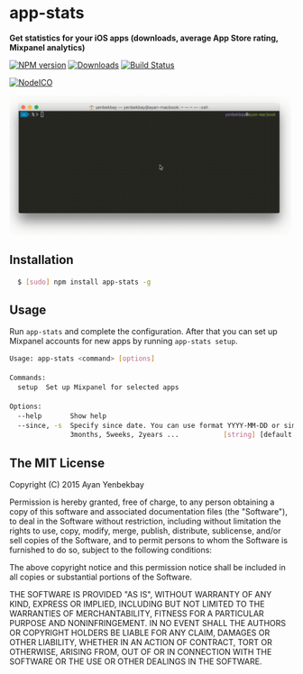 # app-stats
**Get statistics for your iOS apps (downloads, average App Store rating, Mixpanel analytics)**

[![NPM version][npm-image]][npm-url] [![Downloads][downloads-image]][npm-url] [![Build Status][travis-image]][travis-url]

[![NodeICO][nodeico-image]][nodeico-url]

<img width="500" alt="app-stats demo" src="demo.gif"/>

## Installation

```bash
  $ [sudo] npm install app-stats -g
```

## Usage

Run `app-stats` and complete the configuration. After that you can set up Mixpanel accounts for new apps by running `app-stats setup`.

```bash
Usage: app-stats <command> [options]

Commands:
  setup  Set up Mixpanel for selected apps

Options:
  --help       Show help                                               [boolean]
  --since, -s  Specify since date. You can use format YYYY-MM-DD or simply 1day,
               3months, 5weeks, 2years ...           [string] [default: "0days"]
```

## The MIT License

Copyright (C) 2015  Ayan Yenbekbay

Permission is hereby granted, free of charge, to any person obtaining a copy
of this software and associated documentation files (the "Software"), to deal
in the Software without restriction, including without limitation the rights
to use, copy, modify, merge, publish, distribute, sublicense, and/or sell
copies of the Software, and to permit persons to whom the Software is
furnished to do so, subject to the following conditions:

The above copyright notice and this permission notice shall be included in
all copies or substantial portions of the Software.

THE SOFTWARE IS PROVIDED "AS IS", WITHOUT WARRANTY OF ANY KIND, EXPRESS OR
IMPLIED, INCLUDING BUT NOT LIMITED TO THE WARRANTIES OF MERCHANTABILITY,
FITNESS FOR A PARTICULAR PURPOSE AND NONINFRINGEMENT. IN NO EVENT SHALL THE
AUTHORS OR COPYRIGHT HOLDERS BE LIABLE FOR ANY CLAIM, DAMAGES OR OTHER
LIABILITY, WHETHER IN AN ACTION OF CONTRACT, TORT OR OTHERWISE, ARISING FROM,
OUT OF OR IN CONNECTION WITH THE SOFTWARE OR THE USE OR OTHER DEALINGS IN
THE SOFTWARE.

[downloads-image]: https://img.shields.io/npm/dm/app-stats.svg
[npm-url]: https://www.npmjs.com/package/app-stats
[npm-image]: https://img.shields.io/npm/v/app-stats.svg

[travis-url]: https://travis-ci.org/yenbekbay/app-stats
[travis-image]: https://img.shields.io/travis/yenbekbay/app-stats.svg

[nodeico-url]: https://nodei.co/npm/app-stats
[nodeico-image]: https://nodei.co/npm/app-stats.png?downloads=true&downloadRank=true
